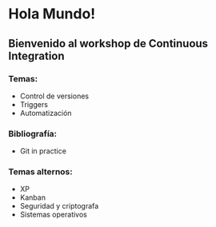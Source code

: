 # Hola Mundo!

## Bienvenido al workshop de Continuous Integration

### Temas:
  - Control de versiones
  - Triggers
  - Automatización

### Bibliografía: 
  - Git in practice

### Temas alternos:
  - XP
  - Kanban
  - Seguridad y criptografa
  - Sistemas operativos
